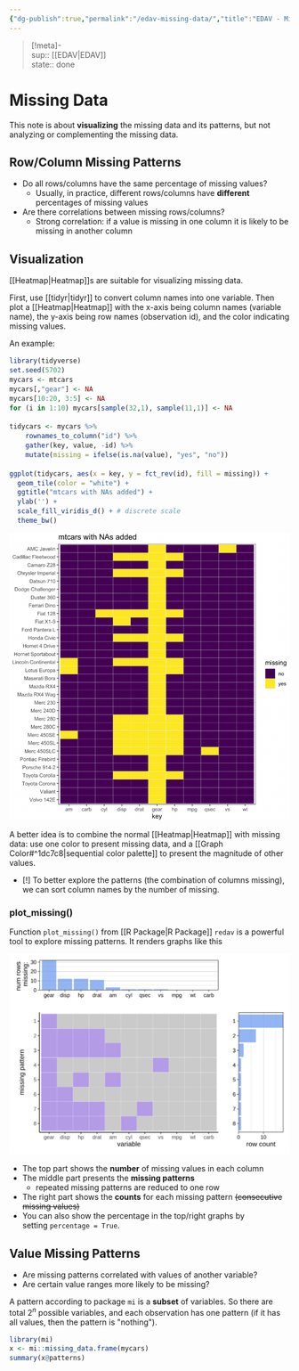 ```yaml
---
{"dg-publish":true,"permalink":"/edav-missing-data/","title":"EDAV - Missing Data","created":"2022-11-03T16:45:22","updated":""}
---
```


> [!meta]-  
sup:: [[EDAV\|EDAV]]  
state:: done  

# Missing Data

This note is about **visualizing** the missing data and its patterns, but not analyzing or complementing the missing data.

## Row/Column Missing Patterns

- Do all rows/columns have the same percentage of missing values?
    - Usually, in practice, different rows/columns have **different** percentages of missing values
- Are there correlations between missing rows/columns?
    - Strong correlation: if a value is missing in one column it is likely to be missing in another column

## Visualization

[[Heatmap\|Heatmap]]s are suitable for visualizing missing data.

First, use [[tidyr\|tidyr]] to convert column names into one variable. Then plot a [[Heatmap\|Heatmap]] with the x-axis being column names (variable name), the y-axis being row names (observation id), and the color indicating missing values.

An example:

```r
library(tidyverse)
set.seed(5702)
mycars <- mtcars
mycars[,"gear"] <- NA
mycars[10:20, 3:5] <- NA
for (i in 1:10) mycars[sample(32,1), sample(11,1)] <- NA

tidycars <- mycars %>% 
    rownames_to_column("id") %>% 
    gather(key, value, -id) %>% 
    mutate(missing = ifelse(is.na(value), "yes", "no"))

ggplot(tidycars, aes(x = key, y = fct_rev(id), fill = missing)) +
  geom_tile(color = "white") + 
  ggtitle("mtcars with NAs added") +
  ylab('') + 
  scale_fill_viridis_d() + # discrete scale
  theme_bw()
```

![|500](https://raw.githubusercontent.com/zcysxy/Figurebed/master/img/20221103225656.png)

A better idea is to combine the normal [[Heatmap\|Heatmap]] with missing data: use one color to present missing data, and a [[Graph Color#^1dc7c8\|sequential color palette]] to present the magnitude of other values.

- [!] To better explore the patterns (the combination of columns missing), we can sort column names by the number of missing.

### plot_missing()

Function `plot_missing()` from [[R Package\|R Package]] `redav` is a powerful tool to explore missing patterns. It renders graphs like this

![](https://raw.githubusercontent.com/zcysxy/Figurebed/master/img/20221103230138.png)

- The top part shows the **number** of missing values in each column
- The middle part presents the **missing patterns**
    - repeated missing patterns are reduced to one row
- The right part shows the **counts** for each missing pattern ~~(consecutive missing values)~~
- You can also show the percentage in the top/right graphs by setting `percentage = True`.

## Value Missing Patterns

- Are missing patterns correlated with values of another variable?
- Are certain value ranges more likely to be missing?

A pattern according to package `mi` is a **subset** of variables. So there are total $2^{n}$ possible variables, and each observation has one pattern (if it has all values, then the pattern is "nothing").

```r
library(mi)
x <- mi::missing_data.frame(mycars)
summary(x@patterns)
```
